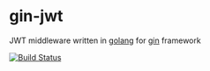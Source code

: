 # gin-jwt

JWT middleware written in [golang](https://golang.org/) for [gin](https://gin-gonic.github.io/gin/) framework

[![Build Status](https://travis-ci.org/appleboy/gin-jwt.svg?branch=master)](https://travis-ci.org/appleboy/gin-jwt)
